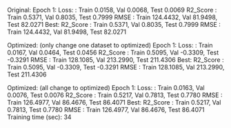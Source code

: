 Original:
Epoch 1: Loss:            : Train 0.0158, Val 0.0068, Test 0.0069
          R2_Score         : Train 0.5371, Val 0.8035, Test 0.7999
          RMSE             : Train 124.4432, Val 81.9498, Test 82.0271
Best:
          R2_Score         : Train 0.5371, Val 0.8035, Test 0.7999
          RMSE             : Train 124.4432, Val 81.9498, Test 82.0271


Optimized: (only change one dataset to optimized)
Epoch 1: Loss:            : Train 0.0167, Val 0.0464, Test 0.0456
          R2_Score         : Train 0.5095, Val -0.3309, Test -0.3291
          RMSE             : Train 128.1085, Val 213.2990, Test 211.4306
Best:
          R2_Score         : Train 0.5095, Val -0.3309, Test -0.3291
          RMSE             : Train 128.1085, Val 213.2990, Test 211.4306

Optimized: (all change to optimized)
Epoch 1: Loss:            : Train 0.0163, Val 0.0076, Test 0.0076
          R2_Score         : Train 0.5217, Val 0.7813, Test 0.7780
          RMSE             : Train 126.4977, Val 86.4676, Test 86.4071
Best:
          R2_Score         : Train 0.5217, Val 0.7813, Test 0.7780
          RMSE             : Train 126.4977, Val 86.4676, Test 86.4071
Training time (sec): 34
